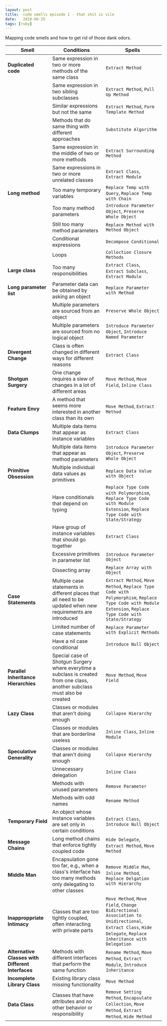 ```yaml
---
layout: post
title:  code smells episode 1 - that shit is vile
date:   2018-06-25
tags: [ruby]
---
```

Mapping code smells and how to get rid of those dank odors.

| Smell | Conditions | Spells  |
| ----- | ---------- | ------- |
| **Duplicated code** | Same expression in two or more methods of the same class | `Extract Method` |
|                | Same expression in two sibling subclasses | `Extract Method`, `Pull Up Method` |
|                | Similar expressions but not the same | `Extract Method`, `Form Template Method` |
|                | Methods that do same thing with different approaches | `Substitute Algorithm` |
|                | Same expression in the middle of two or more methods | `Extract Surrounding Method` |
|                | Same expressions in two or more unrelated classes | `Extract Class`, `Extract Module` |
| **Long method**  | Too many temporary variables | `Replace Temp with Query`, `Replace Temp with Chain` |
|                | Too many method parameters | `Introduce Parameter Object`, `Preserve Whole Object` |
|                | Still too many method parameters | `Replace Method with Method Object` |
|                | Conditional expressions | `Decompose Conditional` |
|                | Loops | `Collection Closure Methods` |
| **Large class** | Too many responsibilities | `Extract Class`, `Extract Subclass`, `Extract Module` |
| **Long parameter list** | Parameter data can be obtained by asking an object | `Replace Parameter with Method` |
|                | Multiple parameters are sourced from an object | `Preserve Whole Object` |
|                | Multiple parameters are sourced from no logical object | `Introduce Parameter Object`, `Introduce Named Parameter` |
| **Divergent Change** | Class is often changed in different ways for different reasons | `Extract Class` |
| **Shotgun Surgery** | One change requires a slew of changes in a lot of different areas | `Move Method`, `Move Field`, `Inline Class` |
| **Feature Envy** | A method that seems more interested in another class than its own | `Move Method`, `Extract Method` |
| **Data Clumps** | Multiple data items that appear as instance variables | `Extract Class` |
|                 | Multiple data items that appear as method parameters | `Introduce Parameter Object`, `Preserve Whole Object` |
| **Primitive Obsession** | Multiple individual data values as primitives | `Replace Data Value with Object` |
|                 | Have conditionals that depend on typing | `Replace Type Code with Polymorphism`, `Replace Type Code with Module Extension`, `Replace Type Code with State/Strategy` |
|                 | Have group of instance variables that should go together | `Extract Class` |
|                 | Excessive primitives in parameter list | `Introduce Parameter Object` |
|                 | Dissecting array | `Replace Array with Object` |
| **Case Statements** | Multiple case statements in different places that all need to be updated when new requirements are introduced | `Extract Method`, `Move Method`, `Replace Type Code with Polymorphism`, `Replace Type Code with Module Extension`, `Replace Type Code with State/Strategy` |
|                 | Limited number of case statements | `Replace Parameter with Explicit Methods` |
|                 | Have a nil case conditional | `Introduce Null Object` |
| **Parallel Inheritance Hierarchies** | Special case of Shotgun Surgery where everytime a subclass is created from one class, another subclass must also be created | `Move Method`, `Move Field` |
| **Lazy Class** | Classes or modules that aren't doing enough | `Collapse Hierarchy` |
|                | Classes or modules that are borderline useless | `Inline Class`, `Inline Module` |
| **Speculative Generality** | Classes or modules that aren't doing enough | `Collapse Hierarchy` |
|                | Unnecessary delegation | `Inline Class` |
|                | Methods with unused parameters | `Remove Parameter` |
|                | Methods with odd names | `Rename Method` |
| **Temporary Field** | An object whose instance variables are set only in certain conditions | `Extract Class`, `Introduce Null Object` |
| **Message Chains** | Long method chains that enforce tightly coupled code | `Hide Delegate`, `Extract Method`, `Move Method` |
| **Middle Man** | Encapsulation gone too far, e.g., when a class's interface has too many methods only delegating to other classes | `Remove Middle Man`, `Inline Method`, `Replace Delgation with Hierarchy` |
| **Inapproppriate Intimacy** | Classes that are too tightly coupled, often interacting with private parts | `Move Method`, `Move Field`, `Change Bidirectional Association to Unidirectional`, `Extract Class`, `Hide Delegate`, `Replace Inheritance with Delegation` |
| **Alternative Classes with Different Interfaces** | Methods with different interfaces that perform the same function | `Rename Method`, `Move Method`, `Extract Module`, `Introduce Inheritance` |
| **Incomplete Library Class** | Existing library class missing functionality | `Move Method` |
| **Data Class** | Classes that have attributes and no other behavior or responsibility | `Remove Setting Method`, `Encapsulate Collection`, `Move Method`, `Extract Method`, `Hide Method` |
